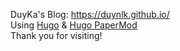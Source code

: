 DuyKa's Blog: https://duynlk.github.io/  
Using [Hugo](https://github.com/gohugoio/hugo) & [Hugo PaperMod](https://github.com/adityatelange/hugo-PaperMod)  
Thank you for visiting!
